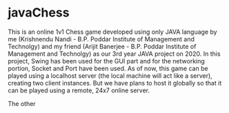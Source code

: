 # javaChess
This is an online 1v1 Chess game developed using only JAVA language by me (Krishnendu Nandi - B.P. Poddar Institute of Management and Technolgy) and my friend (Arijit Banerjee - B.P. Poddar Institute of Management and Technolgy) as our 3rd year JAVA project on 2020.
In this project, Swing has been used for the GUI part and for the networking portion, Socket and Port have been used.
As of now, this game can be played using a localhost server (the local machine will act like a server), creating two client instances.
But we have plans to host it globally so that it can be played using a remote, 24x7 online server.

The other
